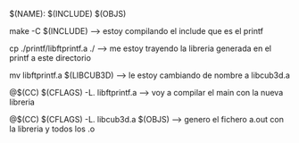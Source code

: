 $(NAME):	$(INCLUDE) $(OBJS)

make -C $(INCLUDE) --> estoy compilando el include que es el printf

cp ./printf/libftprintf.a ./ --> me estoy trayendo la libreria generada en el printf a este directorio

mv libftprintf.a $(LIBCUB3D) --> le estoy cambiando de nombre  a libcub3d.a

@$(CC) $(CFLAGS) -L. libftprintf.a --> voy a compilar el main con la nueva libreria

@$(CC) $(CFLAGS) -L. libcub3d.a $(OBJS) --> genero el fichero a.out con la libreria y todos los .o